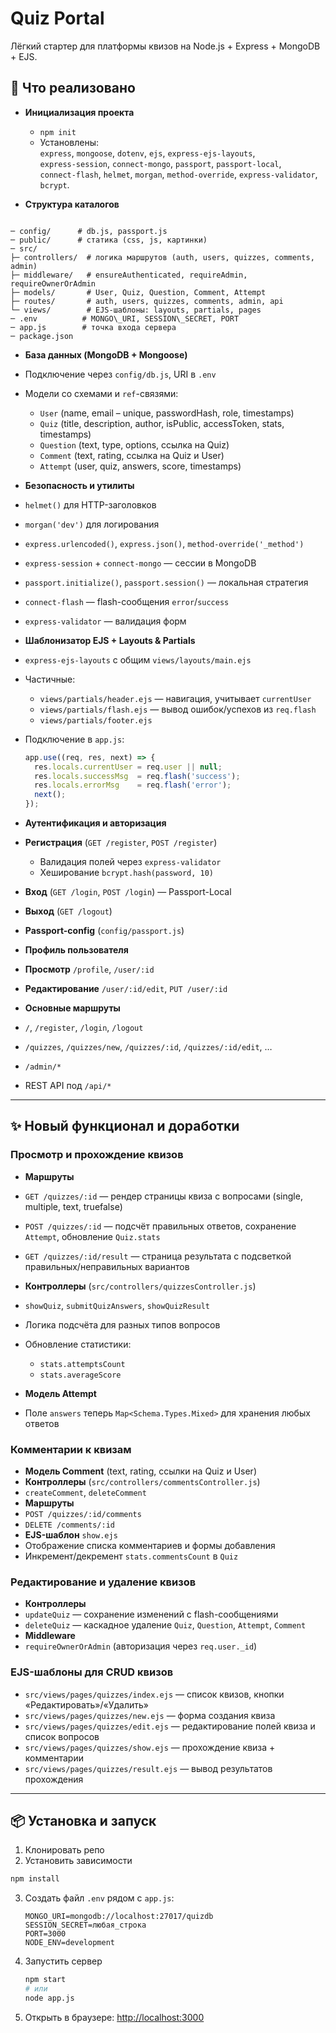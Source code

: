 # Quiz Portal

Лёгкий стартер для платформы квизов на Node.js + Express + MongoDB + EJS.

## 🚀 Что реализовано

- **Инициализация проекта**
    - `npm init`
    - Установлены:  
      `express`, `mongoose`, `dotenv`, `ejs`, `express-ejs-layouts`,  
      `express-session`, `connect-mongo`, `passport`, `passport-local`,  
      `connect-flash`, `helmet`, `morgan`, `method-override`, `express-validator`, `bcrypt`.

- **Структура каталогов**

```

─ config/      # db.js, passport.js
─ public/      # статика (css, js, картинки)
─ src/
├─ controllers/  # логика маршрутов (auth, users, quizzes, comments, admin)
├─ middleware/   # ensureAuthenticated, requireAdmin, requireOwnerOrAdmin
├─ models/       # User, Quiz, Question, Comment, Attempt
├─ routes/       # auth, users, quizzes, comments, admin, api
└─ views/        # EJS-шаблоны: layouts, partials, pages
─ .env          # MONGO\_URI, SESSION\_SECRET, PORT
─ app.js        # точка входа сервера
─ package.json

````

- **База данных (MongoDB + Mongoose)**
- Подключение через `config/db.js`, URI в `.env`
- Модели со схемами и `ref`-связями:
    - `User` (name, email – unique, passwordHash, role, timestamps)
    - `Quiz` (title, description, author, isPublic, accessToken, stats, timestamps)
    - `Question` (text, type, options, ссылка на Quiz)
    - `Comment` (text, rating, ссылка на Quiz и User)
    - `Attempt` (user, quiz, answers, score, timestamps)

- **Безопасность и утилиты**
- `helmet()` для HTTP-заголовков
- `morgan('dev')` для логирования
- `express.urlencoded()`, `express.json()`, `method-override('_method')`
- `express-session` + `connect-mongo` — сессии в MongoDB
- `passport.initialize()`, `passport.session()` — локальная стратегия
- `connect-flash` — flash-сообщения `error`/`success`
- `express-validator` — валидация форм

- **Шаблонизатор EJS + Layouts & Partials**
- `express-ejs-layouts` с общим `views/layouts/main.ejs`
- Частичные:
    - `views/partials/header.ejs` — навигация, учитывает `currentUser`
    - `views/partials/flash.ejs`  — вывод ошибок/успехов из `req.flash`
    - `views/partials/footer.ejs`
- Подключение в `app.js`:
  ```js
  app.use((req, res, next) => {
    res.locals.currentUser = req.user || null;
    res.locals.successMsg  = req.flash('success');
    res.locals.errorMsg    = req.flash('error');
    next();
  });
  ```

- **Аутентификация и авторизация**
- **Регистрация** (`GET /register`, `POST /register`)
    - Валидация полей через `express-validator`
    - Хеширование `bcrypt.hash(password, 10)`
- **Вход** (`GET /login`, `POST /login`) — Passport-Local
- **Выход** (`GET /logout`)
- **Passport-config** (`config/passport.js`)

- **Профиль пользователя**
- **Просмотр** `/profile`, `/user/:id`
- **Редактирование** `/user/:id/edit`, `PUT /user/:id`

- **Основные маршруты**
- `/`, `/register`, `/login`, `/logout`
- `/quizzes`, `/quizzes/new`, `/quizzes/:id`, `/quizzes/:id/edit`, …
- `/admin/*`
- REST API под `/api/*`

---

## ✨ Новый функционал и доработки

### Просмотр и прохождение квизов

- **Маршруты**
- `GET /quizzes/:id` — рендер страницы квиза с вопросами (single, multiple, text, truefalse)
- `POST /quizzes/:id` — подсчёт правильных ответов, сохранение `Attempt`, обновление `Quiz.stats`
- `GET /quizzes/:id/result` — страница результата с подсветкой правильных/неправильных вариантов

- **Контроллеры** (`src/controllers/quizzesController.js`)
- `showQuiz`, `submitQuizAnswers`, `showQuizResult`
- Логика подсчёта для разных типов вопросов
- Обновление статистики:
    - `stats.attemptsCount`
    - `stats.averageScore`

- **Модель Attempt**
- Поле `answers` теперь `Map<Schema.Types.Mixed>` для хранения любых ответов

### Комментарии к квизам

- **Модель Comment** (text, rating, ссылки на Quiz и User)
- **Контроллеры** (`src/controllers/commentsController.js`)
- `createComment`, `deleteComment`
- **Маршруты**
- `POST /quizzes/:id/comments`
- `DELETE /comments/:id`
- **EJS-шаблон** `show.ejs`
- Отображение списка комментариев и формы добавления
- Инкремент/декремент `stats.commentsCount` в `Quiz`

### Редактирование и удаление квизов

- **Контроллеры**
- `updateQuiz` — сохранение изменений с flash-сообщениями
- `deleteQuiz` — каскадное удаление `Quiz`, `Question`, `Attempt`, `Comment`
- **Middleware**
- `requireOwnerOrAdmin` (авторизация через `req.user._id`)

### EJS-шаблоны для CRUD квизов

- `src/views/pages/quizzes/index.ejs` — список квизов, кнопки «Редактировать»/«Удалить»
- `src/views/pages/quizzes/new.ejs` — форма создания квиза
- `src/views/pages/quizzes/edit.ejs` — редактирование полей квиза и список вопросов
- `src/views/pages/quizzes/show.ejs` — прохождение квиза + комментарии
- `src/views/pages/quizzes/result.ejs` — вывод результатов прохождения

---

## 📦 Установка и запуск

1. Клонировать репо
2. Установить зависимости

 ```bash
 npm install
````

3. Создать файл `.env` рядом с `app.js`:

   ```dotenv
   MONGO_URI=mongodb://localhost:27017/quizdb
   SESSION_SECRET=любая_строка
   PORT=3000
   NODE_ENV=development
   ```
4. Запустить сервер

   ```bash
   npm start
   # или
   node app.js
   ```
5. Открыть в браузере:
   [http://localhost:3000](http://localhost:3000)

```